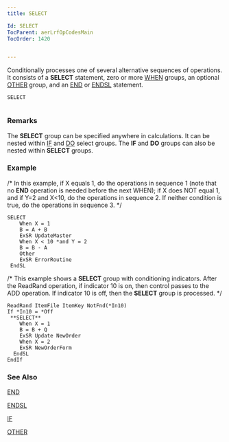 ```yaml
---
title: SELECT

Id: SELECT
TocParent: aerLrfOpCodesMain
TocOrder: 1420


---
```


Conditionally processes one of several alternative sequences of operations. It consists of a **SELECT** statement, zero or more [WHEN](WHEN.html) groups, an optional [OTHER](OTHER.html) group, and an [END](END.html) or [ENDSL](ENDSL.html) statement. 

```
SELECT 
        
```

### Remarks
The **SELECT** group can be specified anywhere in calculations. It can be nested within [IF](IF.html) and [DO](DO.html) select groups. The **IF** and **DO** groups can also be nested within **SELECT** groups. 

### Example
/* In this example, if X equals 1, do the operations in sequence 1 (note that no **END** operation is needed before the next WHEN); if X does NOT equal 1, and if Y=2 and X<10, do the operations in sequence 2. If neither condition is true, do the operations in sequence 3. */ 

```
SELECT 
    When X = 1 
    B = A + B 
    ExSR UpdateMaster
    When X < 10 *and Y = 2
    B = B - A
    Other
    ExSR ErrorRoutine
 EndSL
```

/* This example shows a **SELECT** group with conditioning indicators. After the ReadRand operation, if indicator 10 is on, then control passes to the ADD operation. If indicator 10 is off, then the **SELECT** group is processed. */ 

```
ReadRand ItemFile ItemKey NotFnd(*In10)
If *In10 = *Off
 **SELECT** 
    When X = 1
    B = B + Q
    ExSR Update NewOrder
    When X = 2
    ExSR NewOrderForm
  EndSL
EndIf
```

### See Also
[END](END.html)

[ENDSL](ENDSL.html)

[IF](IF.html)

[OTHER](OTHER.html) 
